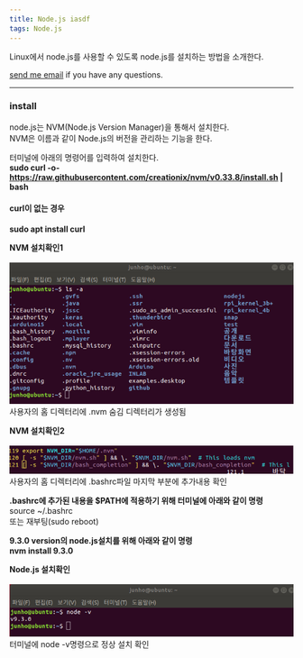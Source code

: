 ```yaml
---
title: Node.js iasdf
tags: Node.js
---
```


Linux에서 node.js를 사용할 수 있도록 node.js를 설치하는 방법을 소개한다.  

 [send me email](mailto:jewel7492@gmail.com) if you have any questions.

<!--more-->

---

### install ###  
node.js는 NVM(Node.js Version Manager)을 통해서 설치한다.  
NVM은 이름과 같이 Node.js의 버전을 관리하는 기능을 한다.  

터미널에 아래의 명령어를 입력하여 설치한다.  
**sudo curl -o- https://raw.githubusercontent.com/creationix/nvm/v0.33.8/install.sh | bash**  

#### curl이 없는 경우  
**sudo apt install curl**  

**NVM 설치확인1**  
<br />
![그림1](/assets/Node.js/install/1.png)  
사용자의 홈 디렉터리에 .nvm 숨김 디렉터리가 생성됨  

**NVM 설치확인2**  
<br />
![그림2](/assets/Node.js/install/2.png)  
사용자의 홈 디렉터리에 .bashrc파일 마지막 부분에 추가내용 확인  

**.bashrc에 추가된 내용을 $PATH에 적용하기 위해 터미널에 아래와 같이 명령**  
source ~/.bashrc  
또는 재부팅(sudo reboot)  

**9.3.0 version의 node.js설치를 위해 아래와 같이 명령**  
**nvm install 9.3.0**  

**Node.js 설치확인**  
<br />
![그림3](/assets/Node.js/install/3.png)  
터미널에 node -v명령으로 정상 설치 확인  